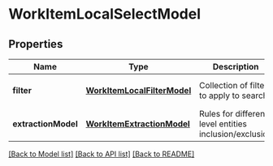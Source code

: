 # WorkItemLocalSelectModel
## Properties

| Name | Type | Description | Notes |
|------------ | ------------- | ------------- | -------------|
| **filter** | [**WorkItemLocalFilterModel**](WorkItemLocalFilterModel.md) | Collection of filters to apply to search | [optional] [default to null] |
| **extractionModel** | [**WorkItemExtractionModel**](WorkItemExtractionModel.md) | Rules for different level entities inclusion/exclusion | [optional] [default to null] |

[[Back to Model list]](../README.md#documentation-for-models) [[Back to API list]](../README.md#documentation-for-api-endpoints) [[Back to README]](../README.md)

